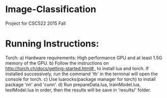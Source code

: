 # Image-Classification
Project for CSC522 2015 Fall

Running Instructions:
======================================================= 
Torch:
a) Hardware requirements: High performance GPU and at least 1.5G memory of the GPU.
b) Follow the instructions on http://torch.ch/docs/getting-started.html#_ to install lua and torch. If installed successively, run the command 'th' in the terminal will open the console for torch.
c) Use luarocks(package manager for torch) to install package 'nn' and 'cunn'.
d) Run prepareData.lua, trainModel.lua, testModel.lua in order, then the results will be save in 'results/' folder.
